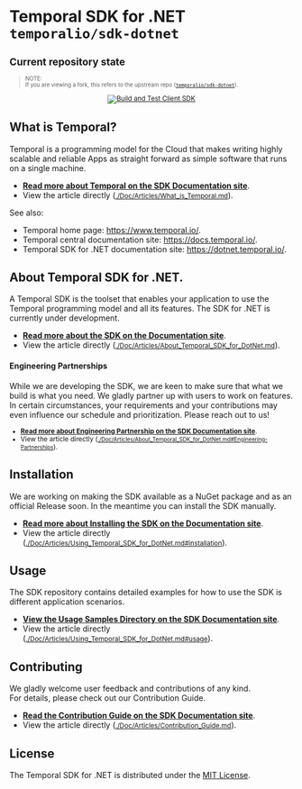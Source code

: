 # Temporal SDK for .NET <br />`temporalio/sdk-dotnet`

<small>

## Current repository state

<small>

> NOTE:  
> If you are viewing a fork, this refers to the upstream repo ([`temporalio/sdk-dotnet`](https://github.com/temporalio/sdk-dotnet/)).

</small>

<div align="center"> 

[![Build and Test Client SDK](https://github.com/temporalio/sdk-dotnet/actions/workflows/build-and-test-client-sdk.yml/badge.svg)](https://github.com/temporalio/sdk-dotnet/actions/workflows/build-and-test-client-sdk.yml)

</div>

</small>

## What is Temporal?

Temporal is a programming model for the Cloud that makes writing highly scalable and reliable Apps as straight forward as simple software that runs on a single machine.

* **[Read more about Temporal on the SDK Documentation site](https://dotnet.temporal.io/Articles/What_is_Temporal.html)**.
* View the article directly (<small>[./Doc/Articles/What_is_Temporal.md](./Doc/Articles/What_is_Temporal.md)</small>).

See also:
* Temporal home page: <https://www.temporal.io/>.
* Temporal central documentation site: <https://docs.temporal.io/>.
* Temporal SDK for .NET documentation site: <https://dotnet.temporal.io/>.

## About Temporal SDK for .NET.

A Temporal SDK is the toolset that enables your application to use the Temporal programming model and all its features. 
The SDK for .NET is currently under development.

* **[Read more about the SDK on the Documentation site](https://dotnet.temporal.io/Articles/About_Temporal_SDK_for_DotNet.html)**.
* View the article directly (<small>[./Doc/Articles/About_Temporal_SDK_for_DotNet.md](./Doc/Articles/About_Temporal_SDK_for_DotNet.md)</small>).

#### Engineering Partnerships

While we are developing the SDK, we are keen to make sure that what we build is what you need. We gladly partner up with users to work on features. In certain circumstances, your requirements and your contributions may even influence our schedule and prioritization. Please reach out to us! 
<small>
* **[Read more about Engineering Partnership on the SDK Documentation site](https://dotnet.temporal.io/Articles/About_Temporal_SDK_for_DotNet.html#Engineering-Partnerships)**.
* View the article directly (<small>[./Doc/Articles/About_Temporal_SDK_for_DotNet.md#Engineering-Partnerships](./Doc/Articles/About_Temporal_SDK_for_DotNet.md#Engineering-Partnerships)</small>).
</small>

## Installation

We are working on making the SDK available as a NuGet package and as an official Release soon. In the meantime you can install the SDK manually.

* **[Read more about Installing the SDK on the Documentation site](https://dotnet.temporal.io/Articles/About_Temporal_SDK_for_DotNet.html#installation)**.
* View the article directly (<small>[./Doc/Articles/Using_Temporal_SDK_for_DotNet.md#installation](./Doc/Articles/Using_Temporal_SDK_for_DotNet.md#installation)</small>).

## Usage

The SDK repository contains detailed examples for how to use the SDK is different application scenarios.

* **[View the Usage Samples Directory on the SDK Documentation site](https://dotnet.temporal.io/Articles/Using_Temporal_SDK_for_DotNet.html#usage)**.
* View the article directly (<small>[./Doc/Articles/Using_Temporal_SDK_for_DotNet.md#usage](./Doc/Articles/Using_Temporal_SDK_for_DotNet.md#usage)</small>).

## Contributing

We gladly welcome user feedback and contributions of any kind.  
For details, please check out our Contribution Guide.

* **[Read the Contribution Guide on the SDK Documentation site](https://dotnet.temporal.io/Articles/Contribution_Guide.html)**.
* View the article directly (<small>[./Doc/Articles/Contribution_Guide.md](./Doc/Articles/Contribution_Guide.md)</small>).

## License

The Temporal SDK for .NET is distributed under the [MIT License](./LICENSE).
